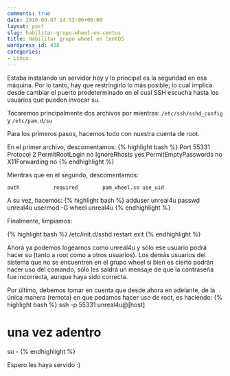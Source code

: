 ```yaml
---
comments: true
date: 2010-09-07 14:53:06+00:00
layout: post
slug: habilitar-grupo-wheel-en-centos
title: Habilitar grupo wheel en CentOS
wordpress_id: 438
categories:
- Linux
---
```


Estaba instalando un servidor hoy y lo principal es la seguridad  en esa máquina. Por lo tanto, hay que restringirlo lo más posible; lo  cual implica desde cambiar el puerto predeterminado en el cual SSH  escucha hasta los usuarios que pueden invocar su.

Tocaremos principalmente dos archivos por mientras:
`/etc/ssh/sshd_config` y `/etc/pam.d/su`

Para los primeros pasos, hacemos todo con nuestra cuenta de root.
<!-- more -->
En el primer archivo, descomentamos:
{% highlight bash %}
Port 55331
Protocol 2
PermitRootLogin no
IgnoreRhosts yes
PermitEmptyPasswords no
X11Forwarding no
{% endhighlight %}

Mientras que en el segundo, descomentamos:

    
    auth           required        pam_wheel.so use_uid
    


A su vez, hacemos:
{% highlight bash %}
adduser unreal4u
passwd unreal4u
usermod -G wheel unreal4u
{% endhighlight %}

Finalmente, limpiamos:

{% highlight bash %}
/etc/init.d/sshd restart
exit
{% endhighlight %}

Ahora ya podemos logearnos como unreal4u y sólo ese usuario podrá  hacer su (tanto a root como a otros usuarios). Los demás usuarios del  sistema que no se encuentren en el grupo wheel si bien es cierto podrán  hacer uso del comando, sólo les saldrá un mensaje de que la contraseña  fue incorrecta, aunque haya sido correcta.

Por último, debemos tomar en cuenta que desde ahora en adelante, de  la única manera (remota) en que podamos hacer uso de root, es haciendo:
{% highlight bash %}
ssh -p 55331 unreal4u@[host]
# una vez adentro
su -
{% endhighlight %}

Espero les haya servido :)
